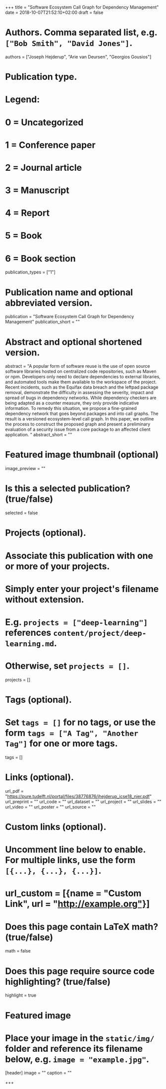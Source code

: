 +++
title = "Software Ecosystem Call Graph for Dependency Management"
date = 2018-10-07T21:52:10+02:00
draft = false

# Authors. Comma separated list, e.g. `["Bob Smith", "David Jones"]`.
authors = ["Joseph Hejderup", "Arie van Deursen", "Georgios Gousios"]

# Publication type.
# Legend:
# 0 = Uncategorized
# 1 = Conference paper
# 2 = Journal article
# 3 = Manuscript
# 4 = Report
# 5 = Book
# 6 = Book section
publication_types = ["1"]

# Publication name and optional abbreviated version.
publication = "Software Ecosystem Call Graph for Dependency Management"
publication_short = ""

# Abstract and optional shortened version.
abstract = "A popular form of software reuse is the use of open source software libraries hosted on centralized code repositories, such as Maven or npm. Developers only need to declare dependencies to external libraries, and automated tools make them available to the workspace of the project. Recent incidents, such as the Equifax data breach and the leftpad package removal, demonstrate the difficulty in assessing the severity, impact and spread of bugs in dependency networks. While dependency checkers are being adapted as a counter measure, they only provide indicative information. To remedy this situation, we propose a fine-grained dependency network that goes beyond packages and into call graphs. The result is a versioned ecosystem-level call graph. In this paper, we outline the process to construct the proposed graph and present a preliminary evaluation of a security issue from a core package to an affected client application. "
abstract_short = ""

# Featured image thumbnail (optional)
image_preview = ""

# Is this a selected publication? (true/false)
selected = false

# Projects (optional).
#   Associate this publication with one or more of your projects.
#   Simply enter your project's filename without extension.
#   E.g. `projects = ["deep-learning"]` references `content/project/deep-learning.md`.
#   Otherwise, set `projects = []`.
projects = []

# Tags (optional).
#   Set `tags = []` for no tags, or use the form `tags = ["A Tag", "Another Tag"]` for one or more tags.
tags = []

# Links (optional).
url_pdf = "https://pure.tudelft.nl/portal/files/38776876/jhejderup_icse18_nier.pdf"
url_preprint = ""
url_code = ""
url_dataset = ""
url_project = ""
url_slides = ""
url_video = ""
url_poster = ""
url_source = ""

# Custom links (optional).
#   Uncomment line below to enable. For multiple links, use the form `[{...}, {...}, {...}]`.
# url_custom = [{name = "Custom Link", url = "http://example.org"}]

# Does this page contain LaTeX math? (true/false)
math = false

# Does this page require source code highlighting? (true/false)
highlight = true

# Featured image
# Place your image in the `static/img/` folder and reference its filename below, e.g. `image = "example.jpg"`.
[header]
image = ""
caption = ""

+++
